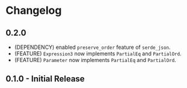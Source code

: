 # Changelog

## 0.2.0

- (DEPENDENCY) enabled `preserve_order` feature of `serde_json`.
- (FEATURE) `Expression3` now implements `PartialEq` and `PartialOrd`.
- (FEATURE) `Parameter` now implements `PartialEq` and `PartialOrd`.

## 0.1.0 - Initial Release
